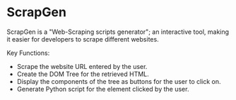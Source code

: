 # ScrapGen
ScrapGen is a "Web-Scraping scripts generator"; an interactive tool, making it easier for developers to scrape different websites.

Key Functions:
- Scrape the website URL entered by the user.
- Create the DOM Tree for the retrieved HTML.
- Display the components of the tree as buttons for the user to click on.
- Generate Python script for the element clicked by the user.

